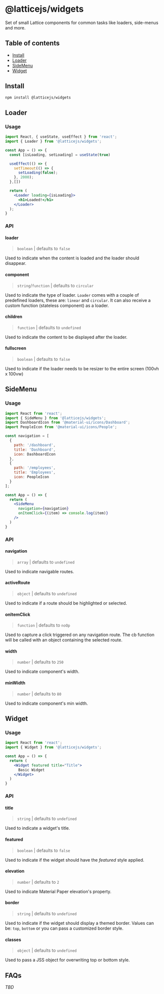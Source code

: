 # @latticejs/widgets

Set of small Lattice components for common tasks like loaders, side-menus and more.

## Table of contents

- [Install](#install)
- [Loader](#loader)
- [SideMenu](#sidemenu)
- [Widget](#widget)

## <a name="install"></a>Install

```bash
npm install @latticejs/widgets
```

## <a name="loader"></a>Loader

### Usage

```jsx
import React, { useState, useEffect } from 'react';
import { Loader } from '@latticejs/widgets';

const App = () => {
  const [isLoading, setLoading] = useState(true)

  useEffect(() => {
    setTimeout(() => {
      setLoading(false);
    }, 2000);
  },[])

  return (
    <Loader loading={isLoading}>
      <h1>Loaded!</h1>
    </Loader>
  );
}
```

<!-- start:loader-api -->
### API

#### loader

> `boolean` | defaults to `false`

Used to indicate when the content is loaded and the loader should disappear.

#### component

> `string`/`function` | defaults to `circular`

Used to indicate the type of loader. `Loader` comes with a couple of predefined loaders, these are: `linear` and `circular`. It can also receive a custom function (stateless component) as a loader.

#### children

> `function` | defaults to `undefined`

Used to indicate the content to be displayed after the loader.

#### fullscreen

> `boolean` | defaults to `false`

Used to indicate if the loader needs to be resizer to the entire screen (100vh x 100vw)
<!-- end:loader-api -->

## <a name="sidemenu"></a>SideMenu

### Usage

```jsx
import React from 'react';
import { SideMenu } from '@latticejs/widgets';
import DashboardIcon from '@material-ui/icons/Dashboard';
import PeopleIcon from '@material-ui/icons/People';

const navigation = [
  {
    path: '/dashboard',
    title: 'Dashboard',
    icon: DashboardIcon
  },
  {
    path: '/employees',
    title: 'Employees',
    icon: PeopleIcon
  }
];

const App = () => {
  return (
    <SideMenu
      navigation={navigation}
      onItemClick={(item) => console.log(item)}
    />
  )
}
```

<!-- start:sidemenu-api -->
### API

#### navigation

> `array` | defaults to `undefined`

Used to indicate navigable routes.

#### activeRoute

> `object` | defaults to `undefined`

Used to indicate if a route should be highlighted or selected.

#### onItemClick

> `function` | defaults to `noOp`

Used to capture a click triggered on any navigation route. The cb function will be called with an object containing the selected route.

#### width

> `number` | defaults to `250`

Used to indicate component's width.

#### minWidth

> `number` | defaults to `80`

Used to indicate component's min width.
<!-- end:sidemenu-api -->

## <a name="widget"></a>Widget


### Usage

```jsx
import React from 'react';
import { Widget } from '@latticejs/widgets';

const App = () => {
  return (
    <Widget featured title="Title">
      Basic Widget
    </Widget>
  )
}
```

<!-- start:widget-api -->
### API

#### title

> `string` | defaults to `undefined`

Used to indicate a widget's title.


#### featured

> `boolean` | defaults to `false`

Used to indicate if the widget should have the _featured_ style applied.

#### elevation

> `number` | defaults to `2`

Used to indicate Material Paper elevation's property.

#### border

> `string` | defaults to `undefined`

Used to indicate if the widget should display a themed border. Values can be: `top`, `bottom` or you can pass a customized border style.

#### classes

> `object` | defaults to `undefined`

Used to pass a JSS object for overwriting top or bottom style.
<!-- end:widget-api -->

## FAQs

_TBD_
